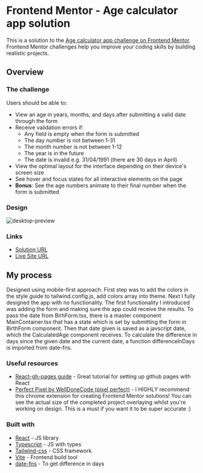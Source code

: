 # Frontend Mentor - Age calculator app solution

This is a solution to the [Age calculator app challenge on Frontend Mentor](https://www.frontendmentor.io/challenges/age-calculator-app-dF9DFFpj-Q). Frontend Mentor challenges help you improve your coding skills by building realistic projects. 

## Overview

### The challenge

Users should be able to:

- View an age in years, months, and days after submitting a valid date through the form
- Receive validation errors if:
  - Any field is empty when the form is submitted
  - The day number is not between 1-31
  - The month number is not between 1-12
  - The year is in the future
  - The date is invalid e.g. 31/04/1991 (there are 30 days in April)
- View the optimal layout for the interface depending on their device's screen size
- See hover and focus states for all interactive elements on the page
- **Bonus**: See the age numbers animate to their final number when the form is submitted

### Design

![desktop-preview](https://github.com/user-attachments/assets/bd529ed7-ec74-454a-b831-6f667726aef9)


### Links

- [Solution URL](https://www.frontendmentor.io/solutions/age-calculator-app-using-react-typescript-tailwind-css-and-vite-M20Tt2WTMC)
- [Live Site URL](https://ippotheboxer.github.io/age-calculator-app/)

## My process
Designed using mobile-first approach. First step was to add the colors in the style guide to tailwind.config.js, add colors array into theme. Next I fully designed the app with no functionality. The first functionality I introduced was adding the form and making sure the app could receive the results. To pass the date from BirhForm.tsx, there is a master component MainContainer.tsx that has a state which is set by submitting the form in BirthForm component. Then that date given is saved as a javscript date, which the CalculatedAge component receives. To calculate the difference in days since the given date and the current date, a function differenceInDays is imported from date-fns.

### Useful resources

- [React-gh-pages guide](https://github.com/gitname/react-gh-pages) - Great tutorial for setting up github pages with React
- [Perfect Pixel by WellDoneCode (pixel perfect)](https://chromewebstore.google.com/detail/perfectpixel-by-welldonec/dkaagdgjmgdmbnecmcefdhjekcoceebi?pli=1) - I HIGHLY recommend this chrome extension for creating Frontend Mentor solutions! You can see the actual size of the completed project overlaying whilst you're working on design. This is a must if you want it to be super accurate :)

### Built with

- [React](https://reactjs.org/) - JS library
- [Typescript](https://www.typescriptlang.org/) - JS with types
- [Tailwind-css](https://tailwindcss.com/) - CSS framework
- [Vite](https://vite.dev/) - Frontend build tool
- [date-fns](https://date-fns.org/) - To get difference in days

